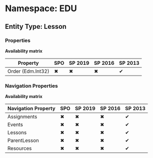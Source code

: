 # Namespace: EDU

## Entity Type: Lesson

### Properties

**Availability matrix**

Property | SPO | SP 2019 | SP 2016 | SP 2013
----------|-----|---------|---------|--------
Order (Edm.Int32) | ✖ | ✖ | ✖ | ✔

### Navigation Properties

**Availability matrix**

Navigation Property | SPO | SP 2019 | SP 2016 | SP 2013
----------|-----|---------|---------|--------
Assignments | ✖ | ✖ | ✖ | ✔
Events | ✖ | ✖ | ✖ | ✔
Lessons | ✖ | ✖ | ✖ | ✔
ParentLesson | ✖ | ✖ | ✖ | ✔
Resources | ✖ | ✖ | ✖ | ✔
